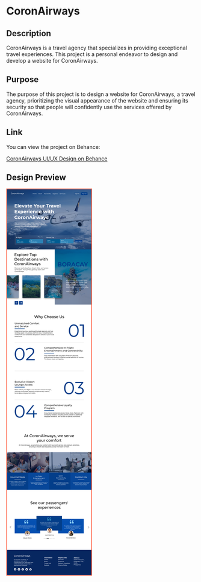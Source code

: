 # CoronAirways

## Description

CoronAirways is a travel agency that specializes in providing exceptional travel experiences. This project is a personal endeavor to design and develop a website for CoronAirways. 

## Purpose

The purpose of this project is to design a website for CoronAirways, a travel agency, prioritizing the visual appearance of the website and ensuring its security so that people will confidently use the services offered by CoronAirways.

## Link

You can view the project on Behance:

[CoronAirways UI/UX Design on Behance](https://www.behance.net/gallery/203515643/CoronAirways)

## Design Preview

<img src="img/Mockup.png" alt="Website Preview" style="border: 2px solid #FF6347;">